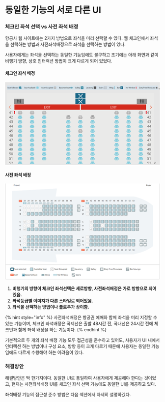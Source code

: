 # 동일한 기능의 서로 다른 UI

### 체크인 좌석 선택 vs 사전 좌석 배정

항공사 웹 사이트에는 2가지 방법으로 좌석을 미리 선택할 수 있다. 웹 체크인에서 좌석을 선택하는 방법과 사전좌석배정으로 좌석을 선택하는 방법이 있다.

사용자에게는 좌석을 선택하는 동일한 기능임에도 불구하고 초기에는 아래 화면과 같이 비행기 방향, 상호 인터랙션 방법이 크게 다르게 되어 있었다. 

#### 체크인 좌석 배정

#### 

![](../../.gitbook/assets/image%20%2863%29.png)

#### 사전 좌석 배정

![](../../.gitbook/assets/image%20%2855%29.png)

1. **비행기의 방향이 체크인 좌석선택은 세로방향, 사전좌석배정은 가로 방향으로 되어 있음.**
2. **좌석등급별 이미지가 다른 스타일로 되어있음.**
3. **좌석을 선택하는 방법이나 플로우가 상이함.**

{% hint style="info" %}
사전좌석배정은 항공권 예매와 함께 좌석을 미리 지정할 수 있는 기능이며, 체크인 좌석배정은 국제선은 출발 48시간 전, 국내선은 24시간 전에 체크인과 함께 좌석 배정을 하는 기능이다.
{% endhint %}

기본적으로 두 개의 좌석 배정 기능 모두 접근성을 준수하고 있어도, 사용자가 UI 내에서 인터랙션 하는 방법이나 구성 요소, 방향 등이 크게 다르기 때문에 사용자는 동일한 기능임에도 다르게 수행해야 하는 어려움이 있다.

### 해결방안

해결방안은 딱 한가지이다. 동일한 UI로 통일하여 사용자에게 제공해야 한다는 것이었고, 현재는 사전좌석배정 UI를 체크인 좌석 선택 기능에도 동일한 UI를 제공하고 있다.

좌석배정 기능의 접근성 준수 방법은 다음 섹션에서 자세히 설명하겠다.

